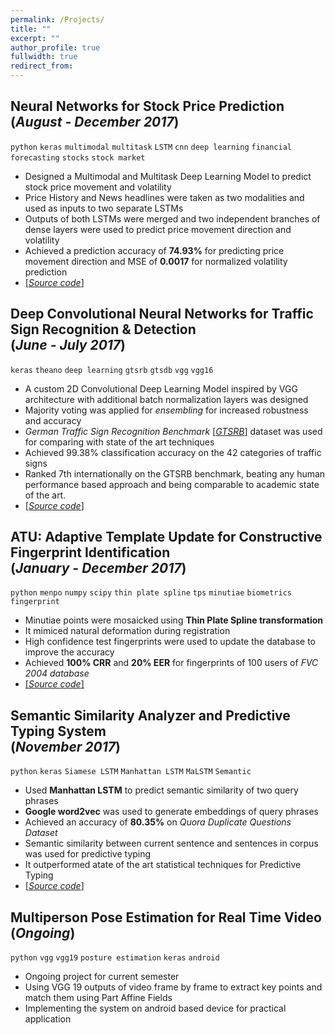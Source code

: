 ```yaml
---
permalink: /Projects/
title: ""
excerpt: ""
author_profile: true
fullwidth: true
redirect_from: 
---
```


## Neural Networks for Stock Price Prediction <br>(_August - December 2017_)
`python`  `keras` `multimodal` `multitask` `LSTM` `cnn` `deep learning` `financial forecasting` `stocks` `stock market`<br>
* Designed a Multimodal and Multitask Deep Learning Model to predict stock price movement and volatility
* Price History and News headlines were taken as two modalities and used as inputs to two separate LSTMs
* Outputs of both LSTMs were merged and two independent branches of dense layers were used to predict price movement direction and volatility
*  Achieved a prediction accuracy of **74.93%** for predicting price movement direction and MSE of **0.0017** for normalized volatility prediction
* [[_Source code_]](https://github.com/amitojdeep/deep-stock-preds)

## Deep Convolutional Neural Networks for Traffic Sign Recognition & Detection  <br> (_June - July 2017_)
`keras` `theano` `deep learning` `gtsrb` `gtsdb` `vgg` `vgg16` <br>
* A custom 2D Convolutional Deep Learning Model inspired by VGG architecture with additional batch normalization layers was designed
*  Majority voting was applied for *ensembling* for increased robustness and accuracy
* *German Traffic Sign Recognition Benchmark* [[_GTSRB_]](http://benchmark.ini.rub.de/?section=gtsrb&subsection=news) dataset was used for comparing with state of the art techniques
* Achieved 99.38% classification accuracy on the 42 categories of traffic signs
* Ranked 7th internationally on the GTSRB benchmark, beating any human performance based approach and being comparable to academic state of the art.
* [[_Source code_]](https://github.com/amitojdeep/traffic-sign-reco)


## ATU: Adaptive Template Update for Constructive Fingerprint Identification <br>(_January - December 2017_)
`python`  `menpo` `numpy` `scipy` `thin plate spline` `tps` `minutiae` `biometrics` `fingerprint` <br>
* Minutiae points were mosaicked using **Thin Plate Spline transformation**
* It mimiced natural deformation during registration
* High confidence test fingerprints were used to update the database to improve the accuracy 
* Achieved **100% CRR** and **20% EER** for fingerprints of 100 users of *FVC 2004 database*
* [[_Source code_]](https://github.com/amitojdeep/fp-recognition)

## Semantic Similarity Analyzer and Predictive Typing System <br>(_November 2017_)
`python` `keras` `Siamese LSTM` `Manhattan LSTM` `MaLSTM` `Semantic` <br>
* Used **Manhattan LSTM** to predict semantic similarity of two query phrases
* **Google word2vec** was used to generate embeddings of query phrases
* Achieved an accuracy of **80.35%** on *Quora Duplicate Questions Dataset*
* Semantic similarity between current sentence and sentences in corpus was used for predictive typing
* It outperformed atate of the art statistical techniques for Predictive Typing
* [[_Source code_]](https://github.com/amitojdeep/predictive-typing)

## Multiperson Pose Estimation for Real Time Video <br> (_Ongoing_)
`python` `vgg` `vgg19` `posture estimation` `keras` `android` <br>
* Ongoing project for current semester
* Using VGG 19 outputs of video frame by frame to extract key points and match them using Part Affine Fields
* Implementing the system on android based device for practical application
